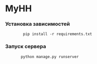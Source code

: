 # MyHH
### Установка зависимостей
```
        pip install -r requirements.txt
```
### Запуск сервера 
```
       python manage.py runserver
```
